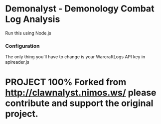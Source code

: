 # Demonalyst - Demonology Combat Log Analysis

Run this using Node.js  


### Configuration

The only thing you'll have to change is your WarcraftLogs API key in apireader.js



# PROJECT 100% Forked from http://clawnalyst.nimos.ws/ please contribute and support the original project.
